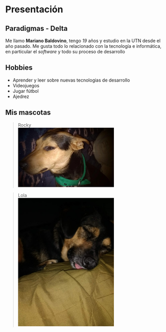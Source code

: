 # Presentación
## Paradigmas - Delta

Me llamo **Mariano Baldovino**, tengo *19* años y estudio en la UTN desde el año pasado.
Me gusta todo lo relacionado con la tecnología e informática, en particular el *software* y todo su proceso de desarrollo

## Hobbies
- Aprender y leer sobre nuevas tecnologias de desarrollo
- Videojuegos
- Jugar fútbol 
- Ajedrez

## Mis mascotas
> Rocky<br/>
  <img src="https://github.com/pdep-utn-frd/23-bienvenidos-mabno/blob/main/rocky.jpeg" width="300"/><br/>
  
> Lola<br/>
  <img src="https://github.com/pdep-utn-frd/23-bienvenidos-mabno/blob/main/lola.jpeg" width="300"/><br/>
